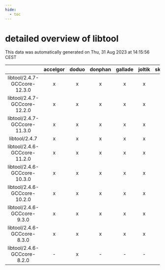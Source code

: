 ```yaml
---
hide:
  - toc
---
```


detailed overview of libtool
============================


This data was automatically generated on Thu, 31 Aug 2023 at 14:15:56 CEST  

| |accelgor|doduo|donphan|gallade|joltik|skitty|swalot|victini|
| :---: | :---: | :---: | :---: | :---: | :---: | :---: | :---: | :---: |
|libtool/2.4.7-GCCcore-12.3.0|x|x|x|x|x|x|x|x|
|libtool/2.4.7-GCCcore-12.2.0|x|x|x|x|x|x|x|x|
|libtool/2.4.7-GCCcore-11.3.0|x|x|x|x|x|x|x|x|
|libtool/2.4.7|x|x|x|x|x|x|x|x|
|libtool/2.4.6-GCCcore-11.2.0|x|x|x|x|x|x|x|x|
|libtool/2.4.6-GCCcore-10.3.0|x|x|x|x|x|x|x|x|
|libtool/2.4.6-GCCcore-10.2.0|x|x|x|x|x|x|x|x|
|libtool/2.4.6-GCCcore-9.3.0|x|x|x|x|x|x|x|x|
|libtool/2.4.6-GCCcore-8.3.0|x|x|x|x|x|x|x|x|
|libtool/2.4.6-GCCcore-8.2.0|-|x|-|-|-|-|x|-|
